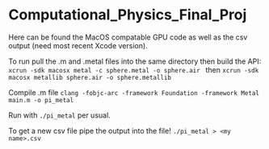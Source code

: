 # Computational_Physics_Final_Proj

Here can be found the MacOS compatable GPU code as well as the csv output (need most recent Xcode version).

To run pull the .m and .metal files into the same directory then build the API:
`xcrun -sdk macosx metal -c sphere.metal -o sphere.air `
then
`xcrun -sdk macosx metallib sphere.air -o sphere.metallib`

Compile .m file
`clang -fobjc-arc -framework Foundation -framework Metal main.m -o pi_metal`

Run with `./pi_metal` per usual.

To get a new csv file pipe the output into the file!
`./pi_metal > <my name>.csv`
